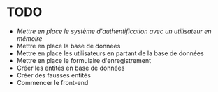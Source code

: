 # TODO

- *Mettre en place le système d'authentification avec un utilisateur en mémoire*
- Mettre en place la base de données
- Mettre en place les utilisateurs en partant de la base de données
- Mettre en place le formulaire d'enregistrement
- Créer les entités en base de données
- Créer des fausses entités
- Commencer le front-end